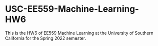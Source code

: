 # USC-EE559-Machine-Learning-HW6
This is the HW6 of EE559 Machine Learning at the University of Southern California for the Spring 2022 semester.
